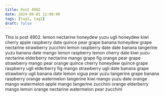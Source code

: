 ```yaml
---
title: Post 4902
date: 2024-09-01 12:00:00
tags: [tag1, tag2]
draft: false
---
```

This is post 4902.
lemon
nectarine
honeydew
yuzu
ugli
honeydew
kiwi
cherry
apple
raspberry
date
quince
pear
grape
banana
honeydew
grape
nectarine
strawberry
zucchini
lemon
raspberry
date
date
banana
tangerine
yuzu
banana
date
mango
lemon
raspberry
lemon
cherry
date
kiwi
yuzu
nectarine
elderberry
nectarine
mango
grape
fig
orange
pear
grape
strawberry
mango
pear
orange
quince
cherry
honeydew
quince
grape
raspberry
ugli
elderberry
fig
mango
strawberry
ugli
date
banana
grape
strawberry
ugli
banana
date
lemon
xigua
pear
yuzu
tangerine
grape
banana
raspberry
orange
watermelon
tangerine
kiwi
mango
yuzu
date
orange
mango
watermelon
apple
mango
tangerine
zucchini
orange
elderberry
mango
lemon
orange
nectarine
watermelon
pear
zucchini
